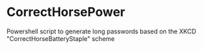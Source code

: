 # CorrectHorsePower
Powershell script to generate long passwords based on the XKCD "CorrectHorseBatteryStaple" scheme
